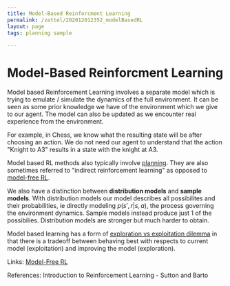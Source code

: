 ```yaml
---
title: Model-Based Reinforcment Learning
permalink: /zettel/202012012352_modelBasedRL
layout: page
tags: planning sample

---
```

# Model-Based Reinforcment Learning

Model based Reinforcement Learning involves a separate model which is trying to emulate / simulate the dynamics 
of the full environment. It can be seen as some prior knowledge we have of the environment which we 
give to our agent. The model can also be updated as we encounter real experience from the environment. 

For example, in Chess, we know what the resulting state will be after choosing an action. We do not 
need our agent to understand that the action "Knight to A3" results in a state with the 
knight at A3. 

Model based RL methods also typically involve [planning](202012012357_rlPlanning). They 
are also sometimes referred to "indirect reinforcement learning" as opposed to 
[model-free RL](202012020011_modelFreeRL).

We also have a distinction between **distribution models** and **sample models**. With distribution models our model describes 
all possibilites and their probabilities, ie directly modeling $p(s', r | s, a)$, the process governing 
the environment dynamics. Sample models instead produce just 1 of the possibilies. Distribution models are 
stronger but much harder to obtain.

Model based learning has a form of [exploration vs exploitation dilemma](TODOs) in
that there is a tradeoff between behaving best with respects to current model (exploitation)
and improving the model (exploration).

Links: [Model-Free RL](202012020011_modelFreeRL)

References: Introduction to Reinforcement Learning - Sutton and Barto

